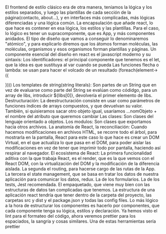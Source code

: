El frontend de estilo clásico era de otra manera, teníamos la lógica y los estilos separados, y luego las plantillas de cada sección de la página(contacto, about...), y en interfaces más complicadas, más lógicas diferenciadas y una lógica común.
La encapsulación que añade react, lo que hace es contener en esa lógica, los estilos y las plantillas. Para el caso, lo lógico es tener un supracomponente, que es App, y más componentes anidados.
El tipo de diseño que vamos a conseguir lo denominaremos "atómico", y para explicarlo diremos que los átomos forman moléculas, las moléculas, organismos y esos organismos forman plantillas y páginas.
Un componente esencial del diseño en react es el javascript moderno y su sintaxis:
Los identificadores: el principal componente que tenemos es el let, que la idea es que sustituya al var cuando se pueda
Las funciones flecha o lambda: se usan para hacer el volcado de un resultado (foreach(element-> ({

}))) 
Los templates de string(string literals): Son partes de un String que en vez de evaluarse como parte del String se evalúan como códidgo, para un array de libs, introducir ${libs[0]}, devolvería el primer elemento de libs.
Destructuración: La deestructuración consiste en usar como parámetros de funciones índices de arrays compuestos, y que devuelvan su valor. También, si quisieramos sacar otro objeto igual, usaríamos ...nomObjeto + el nombre del atributo que queremos cambiar
Las clases: Son clases del lenguaje orientado a objetos.
Los modulos: Son clases que exportamos hacia otros archivos.
La anatomía de React, la reconciliación:
Cuando hacemos modificaciones en archivos HTML, se recorre todo el árbol, para mostrarla en la pantalla, React para este caso lo que hace es crear un DOM Virtual, en el que actualiza lo que pasa en el DOM, para poder aislar las modificaciones en vez de tener que imprimir todo por pantalla, haciendo así respirar al navegador.
El ecosistema de React:
La primera funcionalidad aditiva con la que trabaja React, es el render, que es la que vemos con el React DOM, con la virtualización del DOM y la modificación de la diferencia aislada.
La segunda el routing, para hacerse cargo de las rutas de la App.
La tercera el state management, que se basa en tratar los datos de nuestra aplicación para comunicar los datos, redux.
La de los formularios.
La de los tests, Jest recomendada.
El empaquetado, que viene muy bien con las estructuras de datos tan complicadas que tenemos.
La estructura de una aplicación react tendría que tener dentro de la carpeta del proyecto, las carpetas src y dist y el package.json y todas las config files.
Lo más lógico a la hora de estructurar los componentes es hacerlo por componentes, que cada componente tenga su lógica, estilos y declaración.
Ya hemos visto el lint para el formateo del código, ahora veremos prettier para los espaciados, la sangría y cosas similares. Una de estas herramientas sería prettier